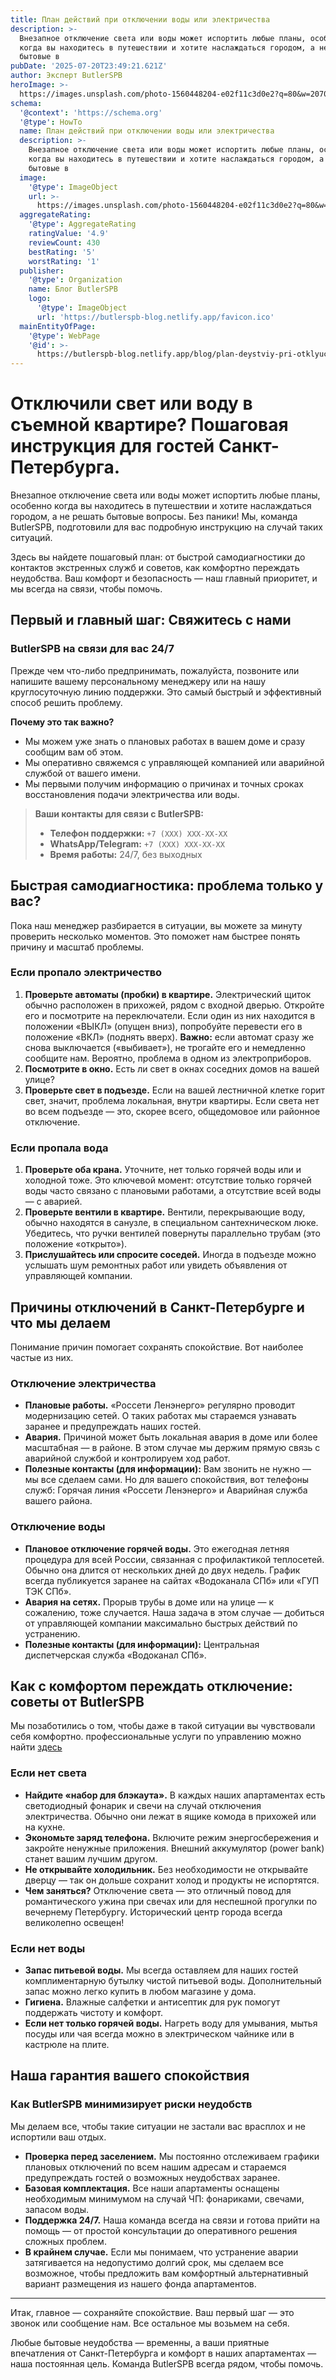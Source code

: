```yaml
---
title: План действий при отключении воды или электричества
description: >-
  Внезапное отключение света или воды может испортить любые планы, особенно
  когда вы находитесь в путешествии и хотите наслаждаться городом, а не решать
  бытовые в
pubDate: '2025-07-20T23:49:21.621Z'
author: Эксперт ButlerSPB
heroImage: >-
  https://images.unsplash.com/photo-1560448204-e02f11c3d0e2?q=80&w=2070&auto=format&fit=crop
schema:
  '@context': 'https://schema.org'
  '@type': HowTo
  name: План действий при отключении воды или электричества
  description: >-
    Внезапное отключение света или воды может испортить любые планы, особенно
    когда вы находитесь в путешествии и хотите наслаждаться городом, а не решать
    бытовые в
  image:
    '@type': ImageObject
    url: >-
      https://images.unsplash.com/photo-1560448204-e02f11c3d0e2?q=80&w=2070&auto=format&fit=crop
  aggregateRating:
    '@type': AggregateRating
    ratingValue: '4.9'
    reviewCount: 430
    bestRating: '5'
    worstRating: '1'
  publisher:
    '@type': Organization
    name: Блог ButlerSPB
    logo:
      '@type': ImageObject
      url: 'https://butlerspb-blog.netlify.app/favicon.ico'
  mainEntityOfPage:
    '@type': WebPage
    '@id': >-
      https://butlerspb-blog.netlify.app/blog/plan-deystviy-pri-otklyuchenii-vody-ili-elektrichestva/
---
```


# Отключили свет или воду в съемной квартире? Пошаговая инструкция для гостей Санкт-Петербурга.

Внезапное отключение света или воды может испортить любые планы, особенно когда вы находитесь в путешествии и хотите наслаждаться городом, а не решать бытовые вопросы. Без паники! Мы, команда ButlerSPB, подготовили для вас подробную инструкцию на случай таких ситуаций.

Здесь вы найдете пошаговый план: от быстрой самодиагностики до контактов экстренных служб и советов, как комфортно переждать неудобства. Ваш комфорт и безопасность — наш главный приоритет, и мы всегда на связи, чтобы помочь.

## Первый и главный шаг: Свяжитесь с нами

### ButlerSPB на связи для вас 24/7

Прежде чем что-либо предпринимать, пожалуйста, позвоните или напишите вашему персональному менеджеру или на нашу круглосуточную линию поддержки. Это самый быстрый и эффективный способ решить проблему.

**Почему это так важно?**

*   Мы можем уже знать о плановых работах в вашем доме и сразу сообщим вам об этом.
*   Мы оперативно свяжемся с управляющей компанией или аварийной службой от вашего имени.
*   Мы первыми получим информацию о причинах и точных сроках восстановления подачи электричества или воды.

> **Ваши контакты для связи с ButlerSPB:**
> *   **Телефон поддержки:** `+7 (XXX) XXX-XX-XX`
> *   **WhatsApp/Telegram:** `+7 (XXX) XXX-XX-XX`
> *   **Время работы:** 24/7, без выходных

## Быстрая самодиагностика: проблема только у вас?

Пока наш менеджер разбирается в ситуации, вы можете за минуту проверить несколько моментов. Это поможет нам быстрее понять причину и масштаб проблемы.

### Если пропало электричество

1.  **Проверьте автоматы (пробки) в квартире.** Электрический щиток обычно расположен в прихожей, рядом с входной дверью. Откройте его и посмотрите на переключатели. Если один из них находится в положении «ВЫКЛ» (опущен вниз), попробуйте перевести его в положение «ВКЛ» (поднять вверх). **Важно:** если автомат сразу же снова выключается («выбивает»), не трогайте его и немедленно сообщите нам. Вероятно, проблема в одном из электроприборов.
2.  **Посмотрите в окно.** Есть ли свет в окнах соседних домов на вашей улице?
3.  **Проверьте свет в подъезде.** Если на вашей лестничной клетке горит свет, значит, проблема локальная, внутри квартиры. Если света нет во всем подъезде — это, скорее всего, общедомовое или районное отключение.

### Если пропала вода

1.  **Проверьте оба крана.** Уточните, нет только горячей воды или и холодной тоже. Это ключевой момент: отсутствие только горячей воды часто связано с плановыми работами, а отсутствие всей воды — с аварией.
2.  **Проверьте вентили в квартире.** Вентили, перекрывающие воду, обычно находятся в санузле, в специальном сантехническом люке. Убедитесь, что ручки вентилей повернуты параллельно трубам (это положение «открыто»).
3.  **Прислушайтесь или спросите соседей.** Иногда в подъезде можно услышать шум ремонтных работ или увидеть объявления от управляющей компании.

## Причины отключений в Санкт-Петербурге и что мы делаем

Понимание причин помогает сохранять спокойствие. Вот наиболее частые из них.

### Отключение электричества

*   **Плановые работы.** «Россети Ленэнерго» регулярно проводит модернизацию сетей. О таких работах мы стараемся узнавать заранее и предупреждать наших гостей.
*   **Авария.** Причиной может быть локальная авария в доме или более масштабная — в районе. В этом случае мы держим прямую связь с аварийной службой и контролируем ход работ.
*   **Полезные контакты (для информации):** Вам звонить не нужно — мы все сделаем сами. Но для вашего спокойствия, вот телефоны служб: Горячая линия «Россети Ленэнерго» и Аварийная служба вашего района.

### Отключение воды

*   **Плановое отключение горячей воды.** Это ежегодная летняя процедура для всей России, связанная с профилактикой теплосетей. Обычно она длится от нескольких дней до двух недель. График всегда публикуется заранее на сайтах «Водоканала СПб» или «ГУП ТЭК СПб».
*   **Авария на сетях.** Прорыв трубы в доме или на улице — к сожалению, тоже случается. Наша задача в этом случае — добиться от управляющей компании максимально быстрых действий по устранению.
*   **Полезные контакты (для информации):** Центральная диспетчерская служба «Водоканал СПб».

## Как с комфортом переждать отключение: советы от ButlerSPB

Мы позаботились о том, чтобы даже в такой ситуации вы чувствовали себя комфортно. профессиональные услуги по управлению можно найти <a href="https://butlerspb.ru/rent" target="_blank" rel="nofollow">здесь</a>

### Если нет света

*   **Найдите «набор для блэкаута».** В каждых наших апартаментах есть светодиодный фонарик и свечи на случай отключения электричества. Обычно они лежат в ящике комода в прихожей или на кухне.
*   **Экономьте заряд телефона.** Включите режим энергосбережения и закройте ненужные приложения. Внешний аккумулятор (power bank) станет вашим лучшим другом.
*   **Не открывайте холодильник.** Без необходимости не открывайте дверцу — так он дольше сохранит холод и продукты не испортятся.
*   **Чем заняться?** Отключение света — это отличный повод для романтического ужина при свечах или для неспешной прогулки по вечернему Петербургу. Исторический центр города всегда великолепно освещен!

### Если нет воды

*   **Запас питьевой воды.** Мы всегда оставляем для наших гостей комплиментарную бутылку чистой питьевой воды. Дополнительный запас можно легко купить в любом магазине у дома.
*   **Гигиена.** Влажные салфетки и антисептик для рук помогут поддержать чистоту и комфорт.
*   **Если нет только горячей воды.** Нагреть воду для умывания, мытья посуды или чая всегда можно в электрическом чайнике или в кастрюле на плите.

## Наша гарантия вашего спокойствия

### Как ButlerSPB минимизирует риски неудобств

Мы делаем все, чтобы такие ситуации не застали вас врасплох и не испортили ваш отдых.

*   **Проверка перед заселением.** Мы постоянно отслеживаем графики плановых отключений по всем нашим адресам и стараемся предупреждать гостей о возможных неудобствах заранее.
*   **Базовая комплектация.** Все наши апартаменты оснащены необходимым минимумом на случай ЧП: фонариками, свечами, запасом воды.
*   **Поддержка 24/7.** Наша команда всегда на связи и готова прийти на помощь — от простой консультации до оперативного решения сложных проблем.
*   **В крайнем случае.** Если мы понимаем, что устранение аварии затягивается на недопустимо долгий срок, мы сделаем все возможное, чтобы предложить вам комфортный альтернативный вариант размещения из нашего фонда апартаментов.

***

Итак, главное — сохраняйте спокойствие. Ваш первый шаг — это звонок или сообщение нам. Все остальное мы возьмем на себя.

Любые бытовые неудобства — временны, а ваши приятные впечатления от Санкт-Петербурга и комфорт в наших апартаментах — наша постоянная цель. Команда ButlerSPB всегда рядом, чтобы помочь.
